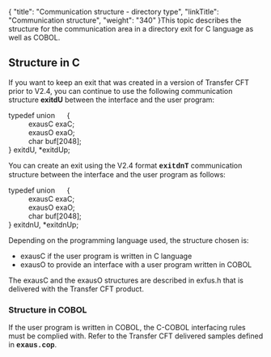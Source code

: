 {
    "title": "Communication structure - directory type",
    "linkTitle": "Communication structure",
    "weight": "340"
}This topic describes the structure for the communication area in a directory
exit for C language as well as COBOL.

<span id="Structure_in_C_Language"></span>

## Structure in C

If you want to keep an exit that was created in a version of Transfer
CFT prior to V2.4, you can continue to use the following communication
structure **exitdU**
between the interface and the user program:

typedef union      {  
          exausC exaC;  
          exausO exaO;  
          char buf\[2048\];  
} exitdU, \*exitdUp;

You can create an exit using the V2.4 format <span style="font-weight: bold;font-family: 'Courier New', monospace;">exitdnT</span>
communication structure between the interface and the user program as
follows:

typedef union      {  
          exausC exaC;  
          exausO exaO;  
          char buf\[2048\];  
} exitdnU, \*exitdnUp;

Depending on the programming language used, the structure chosen is:

-   exausC if the
    user program is written in C language
-   exausO to provide
    an interface with a user program written in COBOL

The exausC and the exausO structures are described in exfus.h that is
delivered with the  <span class="mc-variable axway_variables.Component_Short_Name variable">Transfer CFT</span> product.

<span id="Structure_in_COBOL"></span>

### Structure in COBOL

If the user program is written in COBOL, the C-COBOL interfacing rules
must be complied with. Refer to the  <span class="mc-variable axway_variables.Component_Short_Name variable">Transfer CFT</span> delivered samples defined
in <span style="font-weight: bold;font-family: 'Courier New', monospace;">exaus.cop</span>.
